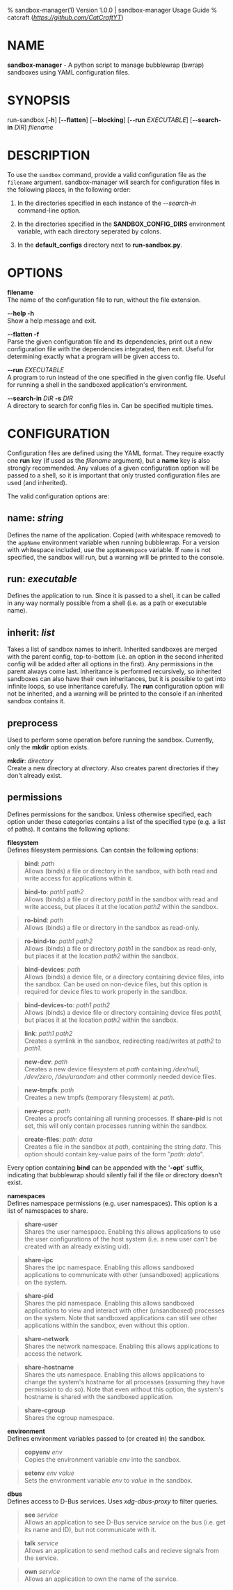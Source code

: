 % sandbox-manager(1) Version 1.0.0 | sandbox-manager Usage Guide
% catcraft (*https://github.com/CatCraftYT*)

# NAME
**sandbox-manager** - A python script to manage bubblewrap (bwrap) sandboxes using YAML configuration files.

# SYNOPSIS
run-sandbox [**-h**] [**\--flatten**] [**\--blocking**] [**\--run** *EXECUTABLE*] [**\--search-in** *DIR*] *filename*

# DESCRIPTION
To use the `sandbox` command, provide a valid configuration file as the `filename` argument. sandbox-manager will search for configuration files in the following places, in the following order:

1. In the directories specified in each instance of the *--search-in* command-line option.

2. In the directories specified in the **SANDBOX_CONFIG_DIRS** environment variable, with each directory seperated by colons.

3. In the **default_configs** directory next to **run-sandbox.py**.

# OPTIONS
**filename**  
The name of the configuration file to run, without the file extension.

**--help -h**  
Show a help message and exit.

**--flatten -f**  
Parse the given configuration file and its dependencies, print out a new configuration file with the dependencies integrated, then exit. Useful for determining exactly what a program will be given access to.

**--run** *EXECUTABLE*  
A program to run instead of the one specified in the given config file. Useful for running a shell in the sandboxed application's environment.

**--search-in** *DIR* **-s** *DIR*  
A directory to search for config files in. Can be specified multiple times.

# CONFIGURATION
Configuration files are defined using the YAML format. They require exactly one **run** key (if used as the *filename* argument), but a **name** key is also strongly recommended. Any values of a given configuration option will be passed to a shell, so it is important that only trusted configuration files are used (and inherited).

The valid configuration options are:

## **name**: *string*
Defines the name of the application. Copied (with whitespace removed) to the `appName` environment variable when running bubblewrap. For a version with whitespace included, use the `appNameWspace` variable. If `name` is not specified, the sandbox will run, but a warning will be printed to the console.

## **run**: *executable*
Defines the application to run. Since it is passed to a shell, it can be called in any way normally possible from a shell (i.e. as a path or executable name).

## **inherit**: *list*
Takes a list of sandbox names to inherit. Inherited sandboxes are merged with the parent config, top-to-bottom (i.e. an option in the second inherited config will be added after all options in the first). Any permissions in the parent always come last. Inheritance is performed recursively, so inherited sandboxes can also have their own inheritances, but it is possible to get into infinite loops, so use inheritance carefully. The **run** configuration option will not be inherited, and a warning will be printed to the console if an inherited sandbox contains it.

## **preprocess**
Used to perform some operation before running the sandbox. Currently, only the **mkdir** option exists.

**mkdir**: *directory*  
Create a new directory at *directory*. Also creates parent directories if they don't already exist.

## **permissions**
Defines permissions for the sandbox. Unless otherwise specified, each option under these categories contains a list of the specified type (e.g. a list of paths). It contains the following options:

**filesystem**  
Defines filesystem permissions. Can contain the following options:

> **bind**: *path*  
> Allows (binds) a file or directory in the sandbox, with both read and write access for applications within it.

> **bind-to**: *path1* *path2*  
> Allows (binds) a file or directory *path1* in the sandbox with read and write access, but places it at the location *path2* within the sandbox.

> **ro-bind**: *path*  
> Allows (binds) a file or directory in the sandbox as read-only.

> **ro-bind-to**: *path1* *path2*  
> Allows (binds) a file or directory *path1* in the sandbox as read-only, but places it at the location *path2* within the sandbox.

> **bind-devices**: *path*  
> Allows (binds) a device file, or a directory containing device files, into the sandbox. Can be used on non-device files, but this option is required for device files to work properly in the sandbox.

> **bind-devices-to**: *path1* *path2*  
> Allows (binds) a device file or directory containing device files *path1*, but places it at the location *path2* within the sandbox.

> **link**: *path1* *path2*  
> Creates a symlink in the sandbox, redirecting read/writes at *path2* to *path1*.

> **new-dev**: *path*  
> Creates a new device filesystem at *path* containing */dev/null*, */dev/zero*, */dev/urandom* and other commonly needed device files.

> **new-tmpfs**: *path*  
> Creates a new tmpfs (temporary filesystem) at *path*.

> **new-proc**: *path*  
> Creates a procfs containing all running processes. If **share-pid** is not set, this will only contain processes running within the sandbox.

> **create-files**: *path*: *data*  
> Creates a file in the sandbox at *path*, containing the string *data*. This option should contain key-value pairs of the form "*path*: *data*".

Every option containing **bind** can be appended with the '**-opt**' suffix, indicating that bubblewrap should silently fail if the file or directory doesn't exist.

**namespaces**  
Defines namespace permissions (e.g. user namespaces). This option is a list of namespaces to share.

> **share-user**  
> Shares the user namespace. Enabling this allows applications to use the user configurations of the host system (i.e. a new user can't be created with an already existing uid).

> **share-ipc**  
> Shares the ipc namespace. Enabling this allows sandboxed applications to communicate with other (unsandboxed) applications on the system.

> **share-pid**  
> Shares the pid namespace. Enabling this allows sandboxed applications to view and interact with other (unsandboxed) processes on the system. Note that sandboxed applications can still see other applications within the sandbox, even without this option.

> **share-network**  
> Shares the network namespace. Enabling this allows applications to access the network.

> **share-hostname**  
> Shares the uts namespace. Enabling this allows applications to change the system's hostname for all processes (assuming they have permission to do so). Note that even without this option, the system's hostname is shared with the sandboxed application.

> **share-cgroup**  
> Shares the cgroup namespace.

**environment**  
Defines environment variables passed to (or created in) the sandbox.

> **copyenv** *env*  
> Copies the environment variable *env* into the sandbox.

> **setenv** *env* *value*  
> Sets the environment variable *env* to *value* in the sandbox.

**dbus**  
Defines access to D-Bus services. Uses *xdg-dbus-proxy* to filter queries.

> **see** *service*  
> Allows an application to see D-Bus service *service* on the bus (i.e. get its name and ID), but not communicate with it.

> **talk** *service*  
> Allows an application to send method calls and recieve signals from the service.

> **own** *service*  
> Allows an application to own the name of the service.

